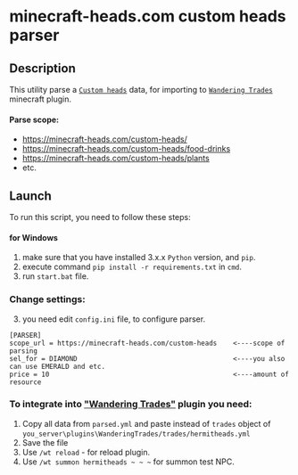 # minecraft-heads.com custom heads parser 
## Description
This utility parse a [`Custom heads`](https://minecraft-heads.com/custom-heads) data, for importing to [`Wandering Trades`](https://www.spigotmc.org/resources/wandering-trades-easily-customize-wandering-traders-1-16-1-18.79068/) minecraft plugin.

#### Parse scope:
- https://minecraft-heads.com/custom-heads/
- https://minecraft-heads.com/custom-heads/food-drinks
- https://minecraft-heads.com/custom-heads/plants
- etc.

## Launch
To run this script, you need to follow these steps:
#### for Windows
1. make sure that you have installed 3.x.x `Python` version, and `pip`.
1. execute command `pip install -r requirements.txt` in `cmd`.
3. run `start.bat` file.

### Change settings:
3. you need edit `config.ini` file, to configure parser.
  ```
[PARSER]
scope_url = https://minecraft-heads.com/custom-heads    <----scope of parsing
sel_for = DIAMOND                                       <----you also can use EMERALD and etc.
price = 10                                              <----amount of resource
```
### To integrate into ["Wandering Trades"](https://www.spigotmc.org/resources/wandering-trades-easily-customize-wandering-traders-1-16-1-18.79068/) plugin you need:

1. Copy all data from `parsed.yml` and paste instead of `trades` object of `you_server\plugins\WanderingTrades/trades/hermitheads.yml`
2. Save the file
3. Use `/wt reload` - for reload plugin.
4. Use `/wt summon hermitheads ~ ~ ~` for summon test NPC.
